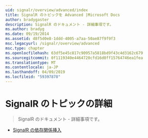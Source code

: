 ```yaml
---
uid: signalr/overview/advanced/index
title: SignalR のトピックを Advanced |Microsoft Docs
author: bradygaster
description: SignalR のドキュメント - 詳細事項です。
ms.author: bradyg
ms.date: 09/19/2014
ms.assetid: d8f5d0e8-1ddd-4005-a7aa-50ae87f9f9f3
msc.legacyurl: /signalr/overview/advanced
msc.type: chapter
ms.openlocfilehash: 63df5e45c817c90957a5818bd9f43c4d3162c679
ms.sourcegitcommit: 0f1119340e4464720cfd16d0ff15764746ea1fea
ms.translationtype: MT
ms.contentlocale: ja-JP
ms.lasthandoff: 04/09/2019
ms.locfileid: "59397878"
---
```

# <a name="signalr-advanced-topics"></a>SignalR のトピックの詳細

> SignalR のドキュメント - 詳細事項です。


- [SignalR の依存関係挿入](dependency-injection.md)
